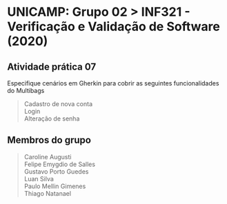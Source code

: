 # UNICAMP: Grupo 02 > INF321 - Verificação e Validação de Software (2020)

## Atividade prática 07
Especifique cenários em Gherkin para cobrir as seguintes funcionalidades do Multibags 
> Cadastro de nova conta <br />
> Login<br />
> Alteração de senha <br />

## Membros do grupo

> Caroline Augusti<br />
> Felipe Emygdio de Salles<br />
> Gustavo Porto Guedes<br />
> Luan Silva<br />
> Paulo Mellin Gimenes<br />
> Thiago Natanael<br />
